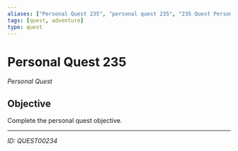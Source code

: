 ```yaml
---
aliases: ["Personal Quest 235", "personal quest 235", "235 Quest Personal"]
tags: [quest, adventure]
type: quest
---
```


# Personal Quest 235

*Personal Quest*

## Objective
Complete the personal quest objective.

---
*ID: QUEST00234*